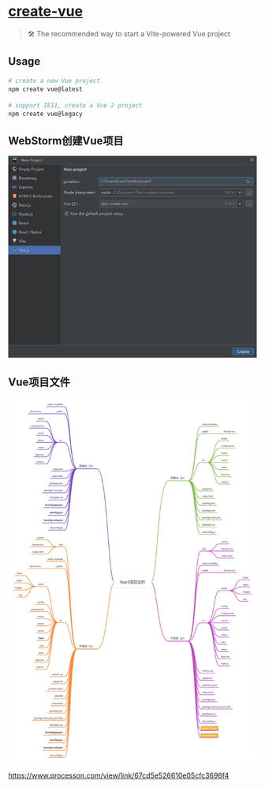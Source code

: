 # [create-vue](https://github.com/vuejs/create-vue)

> 🛠️ The recommended way to start a Vite-powered Vue project

## Usage

```sh
# create a new Vue project
npm create vue@latest

# support IE11, create a Vue 2 project
npm create vue@legacy
```

## WebStorm创建Vue项目

![image-20240907202704665](assets/image-20240907202704665.png)

## Vue项目文件

![Vue3项目文件](assets/Vue3项目文件.png)

https://www.processon.com/view/link/67cd5e526610e05cfc3696f4
